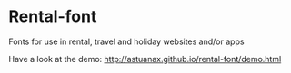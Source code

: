 # Rental-font
Fonts for use in rental, travel and holiday websites and/or apps

Have a look at the demo: http://astuanax.github.io/rental-font/demo.html
